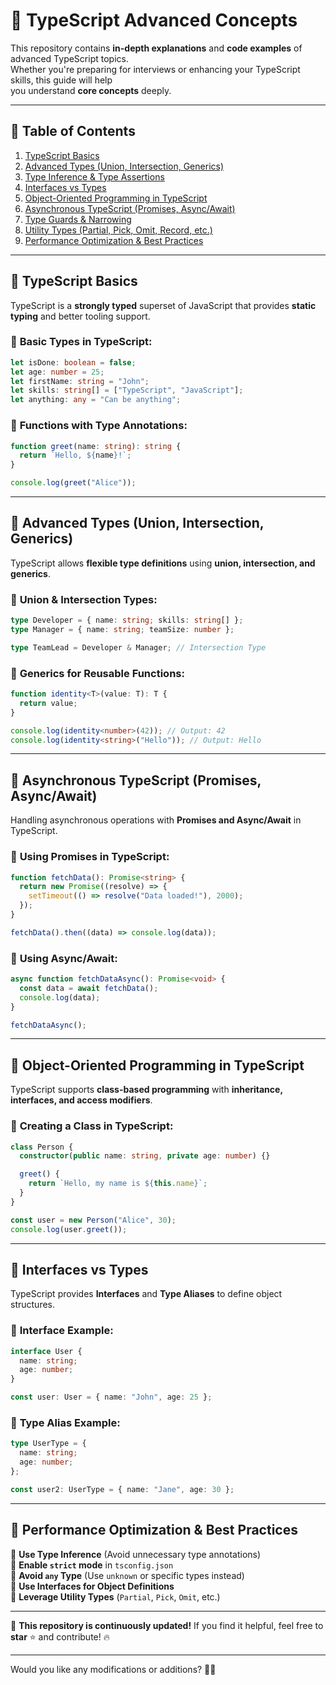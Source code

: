 
# 🚀 **TypeScript Advanced Concepts**  

This repository contains **in-depth explanations** and **code examples** of advanced TypeScript topics.  
Whether you're preparing for interviews or enhancing your TypeScript skills, this guide will help  
you understand **core concepts** deeply.  

---  

## 📌 **Table of Contents**  
1. [TypeScript Basics](#-typescript-basics)  
2. [Advanced Types (Union, Intersection, Generics)](#-advanced-types-union-intersection-generics)  
3. [Type Inference & Type Assertions](#-type-inference--type-assertions)  
4. [Interfaces vs Types](#-interfaces-vs-types)  
5. [Object-Oriented Programming in TypeScript](#-object-oriented-programming-in-typescript)  
6. [Asynchronous TypeScript (Promises, Async/Await)](#-asynchronous-typescript-promises-asyncawait)  
7. [Type Guards & Narrowing](#-type-guards--narrowing)  
8. [Utility Types (Partial, Pick, Omit, Record, etc.)](#-utility-types-partial-pick-omit-record-etc)  
9. [Performance Optimization & Best Practices](#-performance-optimization--best-practices)  

---

## 📖 **TypeScript Basics**  
TypeScript is a **strongly typed** superset of JavaScript that provides **static typing** and better tooling support.  

### 🔹 **Basic Types in TypeScript:**  
```ts
let isDone: boolean = false;
let age: number = 25;
let firstName: string = "John";
let skills: string[] = ["TypeScript", "JavaScript"];
let anything: any = "Can be anything";
```

### 🔹 **Functions with Type Annotations:**  
```ts
function greet(name: string): string {
  return `Hello, ${name}!`;
}

console.log(greet("Alice"));
```

---

## 📖 **Advanced Types (Union, Intersection, Generics)**  
TypeScript allows **flexible type definitions** using **union, intersection, and generics**.  

### 🔹 **Union & Intersection Types:**  
```ts
type Developer = { name: string; skills: string[] };
type Manager = { name: string; teamSize: number };

type TeamLead = Developer & Manager; // Intersection Type
```

### 🔹 **Generics for Reusable Functions:**  
```ts
function identity<T>(value: T): T {
  return value;
}

console.log(identity<number>(42)); // Output: 42
console.log(identity<string>("Hello")); // Output: Hello
```

---

## 📖 **Asynchronous TypeScript (Promises, Async/Await)**  
Handling asynchronous operations with **Promises and Async/Await** in TypeScript.  

### 🔹 **Using Promises in TypeScript:**  
```ts
function fetchData(): Promise<string> {
  return new Promise((resolve) => {
    setTimeout(() => resolve("Data loaded!"), 2000);
  });
}

fetchData().then((data) => console.log(data));
```

### 🔹 **Using Async/Await:**  
```ts
async function fetchDataAsync(): Promise<void> {
  const data = await fetchData();
  console.log(data);
}

fetchDataAsync();
```

---

## 📖 **Object-Oriented Programming in TypeScript**  
TypeScript supports **class-based programming** with **inheritance, interfaces, and access modifiers**.  

### 🔹 **Creating a Class in TypeScript:**  
```ts
class Person {
  constructor(public name: string, private age: number) {}

  greet() {
    return `Hello, my name is ${this.name}`;
  }
}

const user = new Person("Alice", 30);
console.log(user.greet());
```

---

## 📖 **Interfaces vs Types**  
TypeScript provides **Interfaces** and **Type Aliases** to define object structures.  

### 🔹 **Interface Example:**  
```ts
interface User {
  name: string;
  age: number;
}

const user: User = { name: "John", age: 25 };
```

### 🔹 **Type Alias Example:**  
```ts
type UserType = {
  name: string;
  age: number;
};

const user2: UserType = { name: "Jane", age: 30 };
```

---

## 📖 **Performance Optimization & Best Practices**  
🔹 **Use Type Inference** (Avoid unnecessary type annotations)  
🔹 **Enable `strict` mode** in `tsconfig.json`  
🔹 **Avoid `any` Type** (Use `unknown` or specific types instead)  
🔹 **Use Interfaces for Object Definitions**  
🔹 **Leverage Utility Types** (`Partial`, `Pick`, `Omit`, etc.)  

---

🚀 **This repository is continuously updated!** If you find it helpful, feel free to **star** ⭐ and contribute! 🔥  

---

Would you like any modifications or additions? 🚀💡
